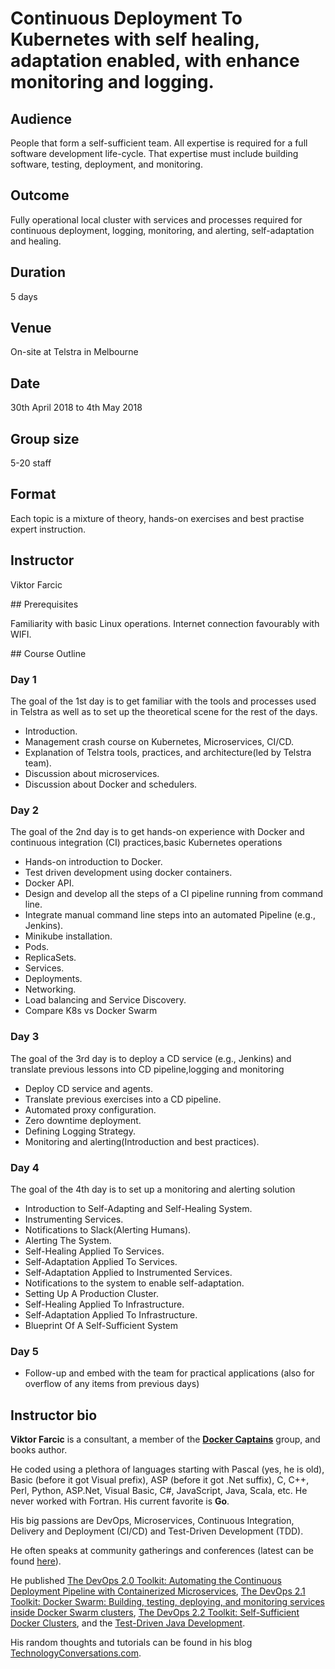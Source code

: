 # Continuous Deployment To Kubernetes with self healing, adaptation enabled, with enhance monitoring and logging.

## Audience

People that form a self-sufficient team. All expertise is required for a full software development life-cycle. That expertise must include building software, testing, deployment, and monitoring.

## Outcome

Fully operational local cluster with services and processes required for continuous deployment, logging, monitoring, and alerting, self-adaptation and healing.

## Duration

5 days

## Venue

On-site at Telstra in Melbourne

## Date

30th April 2018 to 4th May 2018

## Group size

5-20 staff

## Format

Each topic is a mixture of theory, hands-on exercises and best practise expert instruction.

## Instructor

Viktor Farcic

## Prerequisites

Familiarity with basic Linux operations.
Internet connection favourably with WIFI.

## Course Outline

### Day 1

The goal of the 1st day is to get familiar with the tools and processes used in Telstra as well as to set up the theoretical scene for the rest of the days.

* Introduction.
* Management crash course on Kubernetes, Microservices, CI/CD.
* Explanation of Telstra tools, practices, and architecture(led by Telstra team).
* Discussion about microservices.
* Discussion about Docker and schedulers.

### Day 2

The goal of the 2nd day is to get hands-on experience with Docker and continuous integration (CI) practices,basic Kubernetes operations

* Hands-on introduction to Docker.
* Test driven development using docker containers.
* Docker API.
* Design and develop all the steps of a CI pipeline running from command line.
* Integrate manual command line steps into an automated Pipeline (e.g., Jenkins).
* Minikube installation.
* Pods.
* ReplicaSets.
* Services.
* Deployments.
* Networking.
* Load balancing and Service Discovery. 
* Compare K8s vs Docker Swarm


### Day 3

The goal of the 3rd day is to deploy a CD service (e.g., Jenkins) and translate previous lessons into CD pipeline,logging and monitoring

* Deploy CD service and agents.
* Translate previous exercises into a CD pipeline.
* Automated  proxy configuration.
* Zero downtime deployment.
* Defining Logging Strategy. 
* Monitoring and alerting(Introduction and best practices).


### Day 4
The goal of the 4th day is to set up a monitoring and alerting solution


* Introduction to Self-Adapting and Self-Healing System.
* Instrumenting Services.
* Notifications to Slack(Alerting Humans).
* Alerting The System.
* Self-Healing Applied To Services.
* Self-Adaptation Applied To Services.
* Self-Adaptation Applied to Instrumented Services.
* Notifications to the system to enable self-adaptation.
* Setting Up A Production Cluster.
* Self-Healing Applied To Infrastructure.
* Self-Adaptation Applied To Infrastructure.
* Blueprint Of A Self-Sufficient System

### Day 5

* Follow-up and embed with the team for practical applications (also for overflow of any items from previous days)

## Instructor bio

**Viktor Farcic** is a consultant, a member of the **[Docker Captains](https://www.docker.com/community/docker-captains)** group, and books author.

He coded using a plethora of languages starting with Pascal (yes, he is old), Basic (before it got Visual prefix), ASP (before it got .Net suffix), C, C++, Perl, Python, ASP.Net, Visual Basic, C#, JavaScript, Java, Scala, etc. He never worked with Fortran. His current favorite is **Go**.

His big passions are DevOps, Microservices, Continuous Integration, Delivery and Deployment (CI/CD) and Test-Driven Development (TDD).

He often speaks at community gatherings and conferences (latest can be found [here](http://technologyconversations.com/2014/08/06/history/)).

He published [The DevOps 2.0 Toolkit: Automating the Continuous Deployment Pipeline with Containerized Microservices](https://www.amazon.com/DevOps-2-0-Toolkit-Containerized-Microservices-ebook/dp/B01BJ4V66M), [The DevOps 2.1 Toolkit: Docker Swarm: Building, testing, deploying, and monitoring services inside Docker Swarm clusters](https://www.amazon.com/dp/1542468914), [The DevOps 2.2 Toolkit: Self-Sufficient Docker Clusters](https://www.amazon.com/dp/1979347190), and the [Test-Driven Java Development](http://www.amazon.com/Test-Driven-Java-Development-Viktor-Farcic-ebook/dp/B00YSIM3SC).

His random thoughts and tutorials can be found in his blog [TechnologyConversations.com](http://technologyconversations.com/).
